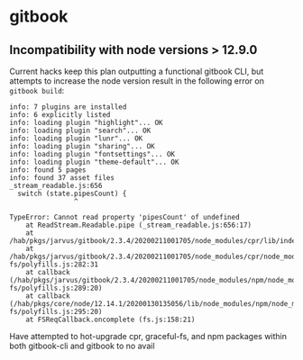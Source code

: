 # gitbook

## Incompatibility with node versions > 12.9.0

Current hacks keep this plan outputting a functional gitbook CLI, but attempts to increase the node version result in the following error on `gitbook build`:

```console
info: 7 plugins are installed
info: 6 explicitly listed
info: loading plugin "highlight"... OK
info: loading plugin "search"... OK
info: loading plugin "lunr"... OK
info: loading plugin "sharing"... OK
info: loading plugin "fontsettings"... OK
info: loading plugin "theme-default"... OK
info: found 5 pages
info: found 37 asset files
_stream_readable.js:656
  switch (state.pipesCount) {
                ^

TypeError: Cannot read property 'pipesCount' of undefined
    at ReadStream.Readable.pipe (_stream_readable.js:656:17)
    at /hab/pkgs/jarvus/gitbook/2.3.4/20200211001705/node_modules/cpr/lib/index.js:163:22
    at /hab/pkgs/jarvus/gitbook/2.3.4/20200211001705/node_modules/cpr/node_modules/graceful-fs/polyfills.js:282:31
    at callback (/hab/pkgs/jarvus/gitbook/2.3.4/20200211001705/node_modules/npm/node_modules/graceful-fs/polyfills.js:289:20)
    at callback (/hab/pkgs/core/node/12.14.1/20200130135056/lib/node_modules/npm/node_modules/graceful-fs/polyfills.js:295:20)
    at FSReqCallback.oncomplete (fs.js:158:21)
```

Have attempted to hot-upgrade cpr, graceful-fs, and npm packages within both gitbook-cli and gitbook to no avail
